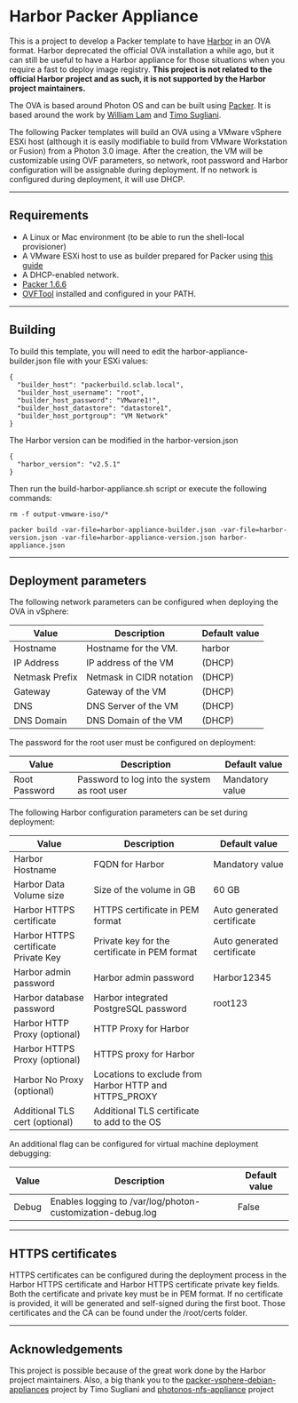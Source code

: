 # Harbor Packer Appliance


This is a project to develop a Packer template to have [Harbor](https://github.com/goharbor/harbor) in an OVA format. Harbor deprecated the official OVA installation a while  ago, but it can still be useful to have a Harbor appliance for those situations when you require a fast to deploy image registry. **This project is not related to the official Harbor project and as such, it is not supported by the Harbor project maintainers.**

The OVA is based around Photon OS and can be built using [Packer](https://www.packer.io). It is based around the work by [William Lam](https://github.com/lamw/photonos-nfs-appliance) and [Timo Sugliani](https://github.com/tsugliani/packer-vsphere-debian-appliances). 

The following Packer templates will build an OVA using a VMware vSphere ESXi host (although it is easily modifiable to build from VMware Workstation or Fusion) from a Photon 3.0 image. After the creation, the VM will be customizable using OVF parameters, so network, root password and Harbor configuration will be assignable during deployment. If no network is configured during deployment, it will use DHCP.


---

## Requirements

- A Linux or Mac environment (to be able to run the shell-local provisioner)
- A VMware ESXi host to use as builder prepared for Packer using [this guide](https://nickcharlton.net/posts/using-packer-esxi-6.html)
- A DHCP-enabled network.
- [Packer 1.6.6](https://www.packer.io/downloads)
- [OVFTool](https://www.vmware.com/support/developer/ovf/) installed and configured in your PATH.


---

## Building

To build this template, you will need to edit the harbor-appliance-builder.json file with your ESXi values:


```
{
  "builder_host": "packerbuild.sclab.local",
  "builder_host_username": "root",
  "builder_host_password": "VMware1!",
  "builder_host_datastore": "datastore1",
  "builder_host_portgroup": "VM Network"
}
```

The Harbor version can be modified in the harbor-version.json

```
{
  "harbor_version": "v2.5.1"
}
```

Then run the build-harbor-appliance.sh script or execute the following commands:

```
rm -f output-vmware-iso/*

packer build -var-file=harbor-appliance-builder.json -var-file=harbor-version.json -var-file=harbor-appliance-version.json harbor-appliance.json
```

---


## Deployment parameters

The following network parameters can be configured when deploying the OVA in vSphere:


| Value          | Description              | Default value |
|----------------|--------------------------|---------------|
| Hostname       | Hostname for the VM.     | harbor        |
| IP Address     | IP address of the VM     | (DHCP)        |
| Netmask Prefix | Netmask in CIDR notation | (DHCP)        |
| Gateway        | Gateway of the VM        | (DHCP)        |
| DNS            | DNS Server of the VM     | (DHCP)        |
| DNS Domain     | DNS Domain of the VM     | (DHCP)        |


The password for the root user must be configured on deployment:


| Value         | Description                                  | Default value   |
|---------------|----------------------------------------------|-----------------|
| Root Password | Password to log into the system as root user | Mandatory value |


The following Harbor configuration parameters can be set during deployment:


| Value                                | Description                                           | Default value              |
|--------------------------------------|-------------------------------------------------------|----------------------------|
| Harbor Hostname                      | FQDN for Harbor                                       | Mandatory value            |
| Harbor Data Volume size              | Size of the volume in GB                              | 60 GB                      |
| Harbor HTTPS certificate             | HTTPS certificate in PEM format                       | Auto generated certificate |
| Harbor HTTPS certificate Private Key | Private key for the certificate in PEM format         | Auto generated certificate |
| Harbor admin password                | Harbor admin password                                 | Harbor12345                |
| Harbor database password             | Harbor integrated PostgreSQL password                 | root123                    |
| Harbor HTTP Proxy (optional)         | HTTP Proxy for Harbor                                 |                            |
| Harbor HTTPS Proxy (optional)        | HTTPS proxy for Harbor                                |                            |
| Harbor No Proxy (optional)           | Locations to exclude from Harbor HTTP and HTTPS_PROXY |                            |
| Additional TLS cert (optional)       | Additional TLS certificate to add to the OS           |                            |


An additional flag can be configured for virtual machine deployment debugging:


| Value | Description                                                | Default value |
|-------|------------------------------------------------------------|---------------|
| Debug | Enables logging to /var/log/photon-customization-debug.log | False         |


---

## HTTPS certificates

HTTPS certificates can be configured during the deployment process in the Harbor HTTPS certificate and Harbor HTTPS certificate private key fields. Both the certificate and private key must be in PEM format. If no certificate is provided, it will be generated and self-signed during the first boot. Those certificates and the CA can be found under the /root/certs folder.

---

## Acknowledgements


This project is possible because of the great work done by the Harbor project maintainers. Also, a big thank you to the  [packer-vsphere-debian-appliances](https://github.com/tsugliani/packer-vsphere-debian-appliances) project by Timo Sugliani and [photonos-nfs-appliance](https://github.com/lamw/photonos-nfs-appliance) project
